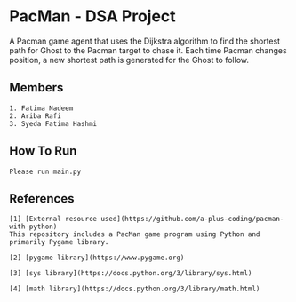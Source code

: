 # PacMan - DSA Project

A Pacman​ game agent that uses the Dijkstra algorithm to find the shortest path for Ghost​ to the Pacman target to chase it. Each time Pacman​ changes position, a new shortest path is generated for the Ghost to follow​. 

## Members
	1. Fatima Nadeem
	2. Ariba Rafi
	3. Syeda Fatima Hashmi

## How To Run

	Please run main.py

## References

	[1] [External resource used](https://github.com/a-plus-coding/pacman-with-python)
	This repository includes a PacMan game program using Python and primarily Pygame library.

	[2]	[pygame library](https://www.pygame.org)

	[3] [sys library](https://docs.python.org/3/library/sys.html)

	[4] [math library](https://docs.python.org/3/library/math.html)